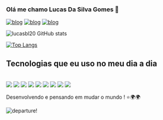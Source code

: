 

### Olá me chamo Lucas Da Silva Gomes 🚀

[![blog](https://img.shields.io/badge/LinkedIn-0077B5?style=for-the-badge&logo=linkedin&logoColor=white)](https://www.linkedin.com/in/lucas-gomes-42738819b/)
[![blog](https://img.shields.io/badge/Gmail-D14836?style=for-the-badge&logo=gmail&logoColor=white)](lucas2017alencar@gmail.com/)
[![blog](    https://img.shields.io/badge/Discord-7289DA?style=for-the-badge&logo=discord&logoColor=white)](.luskeira)


![lucasbl20 GitHub stats](https://github-readme-stats.vercel.app/api?username=lucasbl20&show_icons=true&theme=dracula)

[![Top Langs](https://github-readme-stats.vercel.app/api/top-langs/?username=lucasbl20)](https://github.com/anuraghazra/github-readme-stats)

## Tecnologias que eu uso no meu dia a dia


<div style="display: incline_block"></br>
<img align="center" alt"html5" src="https://img.shields.io/badge/HTML5-E34F26?style=for-the-badge&logo=html5&logoColor=white"/>
<img align="center" alt"css" src="https://img.shields.io/badge/CSS3-1572B6?style=for-the-badge&logo=css3&logoColor=white">
<img align="center" alt"JavaScript" src="https://img.shields.io/badge/JavaScript-323330?style=for-the-badge&logo=javascript&logoColor=F7DF1E">
<img align="center" alt"Node.js" src="https://img.shields.io/badge/Node.js-43853D?style=for-the-badge&logo=node.js&logoColor=white">
<img align="center" alt"python" src="https://img.shields.io/badge/Python-14354C?style=for-the-badge&logo=python&logoColor=white">
<img align="center" alt"django" src="https://img.shields.io/badge/Django-092E20?style=for-the-badge&logo=django&logoColor=white">
<img align="center" alt"MySQL" src="https://img.shields.io/badge/MySQL-00000F?style=for-the-badge&logo=mysql&logoColor=white">
<img align="center" alt"mongodb" src="https://img.shields.io/badge/MongoDB-4EA94B?style=for-the-badge&logo=mongodb&logoColor=white">
<img align="center" alt"AWS" src="https://img.shields.io/badge/Amazon_AWS-232F3E?style=for-the-badge&logo=amazon-aws&logoColor=white">
</div> </br>
Desenvolvendo e pensando em mudar o mundo ! ⭐🌍🌍 </br>

![departure!](https://github.com/user-attachments/assets/b231dec1-18b1-4ec2-ad44-54ad9758e511)
